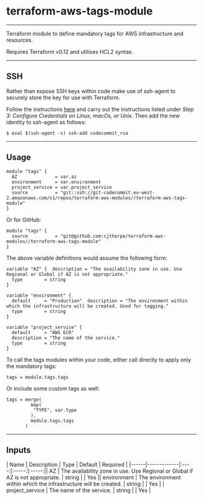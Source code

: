 # terraform-aws-tags-module
-------------

Terraform module to define mandatory tags for AWS infrastructure and resources.

Requires Terraform v0.12 and utilises HCL2 syntax.

-------------
## SSH

Rather than expose SSH keys within code make use of ssh-agent to securely store the key for use with Terraform.

Follow the instructions [here](https://docs.aws.amazon.com/codecommit/latest/userguide/setting-up-ssh-unixes.html) and carry out the instructions listed under _Step 3: Configure Credentials on Linux, macOs, or Unix_. Then add the new identity to ssh-agent as follows:

```
$ eval $(ssh-agent -s) ssh-add codecommit_rsa
```

-------------
## Usage

```
module "tags" {
  AZ              = var.az
  environment     = var.environment
  project_service = var.project_service
  source          = "git::ssh://git-codecommit.eu-west-2.amazonaws.com/v1/repos/terraform-aws-modules//terraform-aws-tags-module"
}
```

Or for GitHub:
```
module "tags" {
  source          = "git@github.com:cjthorpe/terraform-aws-modules//terraform-aws-tags-module"
}
```


The above variable definitions would assume the following form:
```
variable "AZ" {  description = "The availability zone in use. Use Regional or Global if AZ is not appropriate."
  type        = string
}

variable "environment" {
  default     = "Production"  description = "The environment within which the infrastructure will be created. Used for tagging."
  type        = string
}

variable "project_service" {
  default     = "AWS ECR"
  description = "The name of the service."
  type        = string
}
```
To call the tags modules within your code, either call directly to apply only the mandatory tags:
```
tags = module.tags.tags
```

Or include some custom tags as well:
```
tags = merge( 
         map( 
          "TYPE", var.type 
         ), 
         module.tags.tags 
       ) 
```

-------------
## Inputs

| Name | Description | Type | Default | Required |
|------|-------------|:----:|:-----:|:-----:|| AZ | The availability zone in use. Use Regional or Global if AZ is not appropriate. | string | | Yes || environment | The environment within which the infrastructure will be created. | string | | Yes |
| project_service | The name of the service. | string | | Yes |
